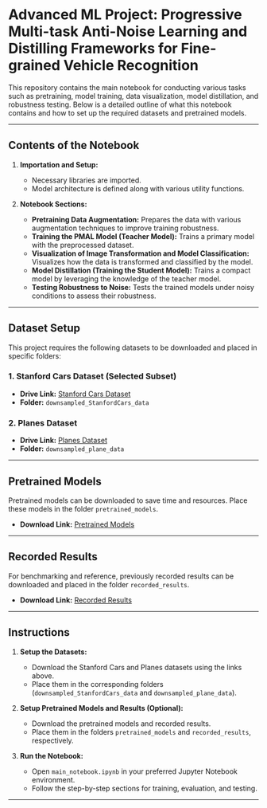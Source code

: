 # Advanced ML Project: Progressive Multi-task Anti-Noise Learning and Distilling Frameworks for Fine-grained Vehicle Recognition

This repository contains the main notebook for conducting various tasks such as pretraining, model training, data visualization, model distillation, and robustness testing. Below is a detailed outline of what this notebook contains and how to set up the required datasets and pretrained models.

---

## **Contents of the Notebook**

1. **Importation and Setup:**
   - Necessary libraries are imported.
   - Model architecture is defined along with various utility functions.

2. **Notebook Sections:**
   - **Pretraining Data Augmentation:** Prepares the data with various augmentation techniques to improve training robustness.
   - **Training the PMAL Model (Teacher Model):** Trains a primary model with the preprocessed dataset.
   - **Visualization of Image Transformation and Model Classification:** Visualizes how the data is transformed and classified by the model.
   - **Model Distillation (Training the Student Model):** Trains a compact model by leveraging the knowledge of the teacher model.
   - **Testing Robustness to Noise:** Tests the trained models under noisy conditions to assess their robustness.

---

## **Dataset Setup**

This project requires the following datasets to be downloaded and placed in specific folders:

### **1. Stanford Cars Dataset (Selected Subset)**
- **Drive Link:** [Stanford Cars Dataset](https://drive.google.com/drive/folders/1-4DMGkHbD_oR6Wi3C5c3A4EBXpNn_8ow?usp=sharing)
- **Folder:** `downsampled_StanfordCars_data`

### **2. Planes Dataset**
- **Drive Link:** [Planes Dataset](https://drive.google.com/drive/folders/1nW-bGxuaZ9LiXrIti9tr39cIGbiojAW5?usp=sharing)
- **Folder:** `downsampled_plane_data`

---

## **Pretrained Models**

Pretrained models can be downloaded to save time and resources. Place these models in the folder `pretrained_models`.

- **Download Link:** [Pretrained Models](https://drive.google.com/drive/folders/1mcgaF1Fo8PiTyHCE40YHzS97NpNYTmeq?usp=sharing)

---

## **Recorded Results**

For benchmarking and reference, previously recorded results can be downloaded and placed in the folder `recorded_results`.

- **Download Link:** [Recorded Results](https://drive.google.com/drive/folders/1qPcbxjxQ-vCfHsfO0U4l1lAEX1ElvUfc?usp=sharing)

---

## **Instructions**

1. **Setup the Datasets:**
   - Download the Stanford Cars and Planes datasets using the links above.
   - Place them in the corresponding folders (`downsampled_StanfordCars_data` and `downsampled_plane_data`).

2. **Setup Pretrained Models and Results (Optional):**
   - Download the pretrained models and recorded results.
   - Place them in the folders `pretrained_models` and `recorded_results`, respectively.

3. **Run the Notebook:**
   - Open `main_notebook.ipynb` in your preferred Jupyter Notebook environment.
   - Follow the step-by-step sections for training, evaluation, and testing.

---
